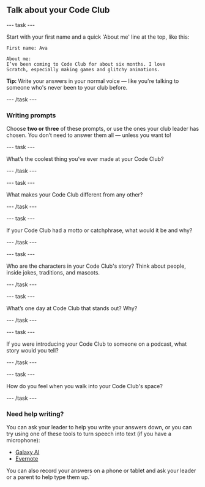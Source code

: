 ## Talk about your Code Club

--- task ---

Start with your first name and a quick 'About me' line at the top, like this:

```text
First name: Ava

About me:
I’ve been coming to Code Club for about six months. I love 
Scratch, especially making games and glitchy animations.
```

**Tip:** Write your answers in your normal voice — like you're talking to someone who's never been to your club before.

--- /task ---

### Writing prompts

Choose **two or three** of these prompts, or use the ones your club leader has chosen. You don’t need to answer them all — unless you want to!

--- task ---

What’s the coolest thing you’ve ever made at your Code Club?

--- /task ---

--- task ---

What makes your Code Club different from any other?

--- /task ---

--- task ---

If your Code Club had a motto or catchphrase, what would it be and why?

--- /task ---

--- task ---

Who are the characters in your Code Club's story? Think about people, inside jokes, traditions, and mascots.

--- /task ---

--- task ---

What’s one day at Code Club that stands out? Why?

--- /task ---

--- task ---

If you were introducing your Code Club to someone on a podcast, what story would you tell?

--- /task ---

--- task ---

How do you feel when you walk into your Code Club's space?

--- /task ---


### Need help writing?
You can ask your leader to help you write your answers down, or you can try using one of these tools to turn speech into text (if you have a microphone):

- [Galaxy AI](https://galaxy.ai/ai-transcription)
- [Evernote](https://evernote.com/ai-transcribe)

You can also record your answers on a phone or tablet and ask your leader or a parent to help type them up.`



